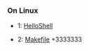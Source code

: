 ### On Linux

* 1: [HelloShell](https://github.com/AllenMao/Demo/tree/master/learningShell)

* 2: [Makefile](https://github.com/AllenMao/Demo/tree/master/learningShell/makefile)
+3333333
